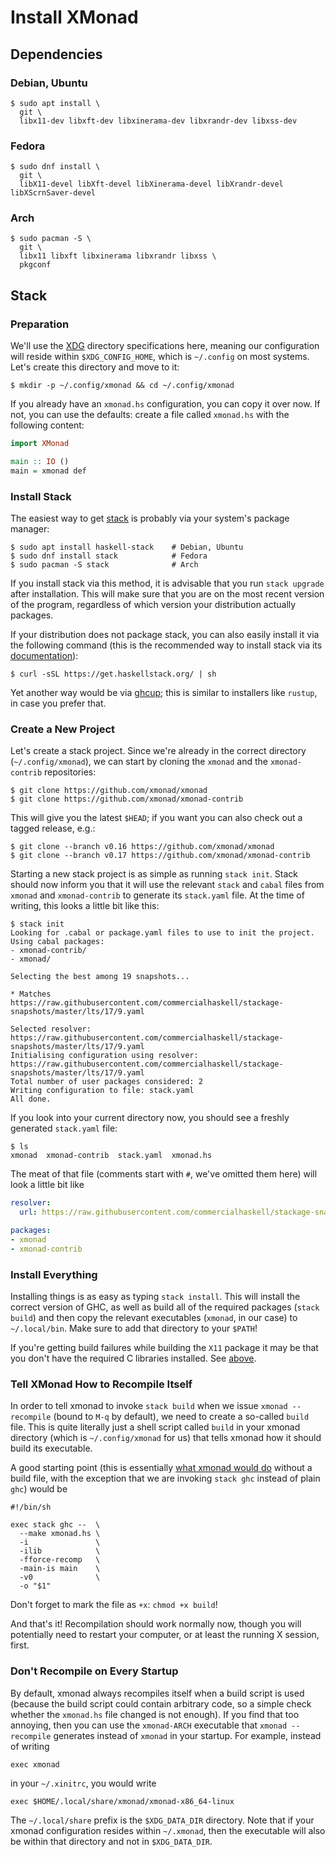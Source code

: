 # Install XMonad

## Dependencies

### Debian, Ubuntu

``` shell
$ sudo apt install \
  git \
  libx11-dev libxft-dev libxinerama-dev libxrandr-dev libxss-dev
```

### Fedora

``` shell
$ sudo dnf install \
  git \
  libX11-devel libXft-devel libXinerama-devel libXrandr-devel libXScrnSaver-devel
```

### Arch

``` shell
$ sudo pacman -S \
  git \
  libx11 libxft libxinerama libxrandr libxss \
  pkgconf
```

## Stack

### Preparation

We'll use the [XDG] directory specifications here, meaning our
configuration will reside within `$XDG_CONFIG_HOME`, which is
`~/.config` on most systems.  Let's create this directory and move to
it:

``` shell
$ mkdir -p ~/.config/xmonad && cd ~/.config/xmonad
```

If you already have an `xmonad.hs` configuration, you can copy it over
now.  If not, you can use the defaults: create a file called `xmonad.hs`
with the following content:

``` haskell
import XMonad

main :: IO ()
main = xmonad def
```

### Install Stack

The easiest way to get [stack] is probably via your system's package
manager:

``` shell
$ sudo apt install haskell-stack    # Debian, Ubuntu
$ sudo dnf install stack            # Fedora
$ sudo pacman -S stack              # Arch
```

If you install stack via this method, it is advisable that you run
`stack upgrade` after installation.  This will make sure that you are on
the most recent version of the program, regardless of which version your
distribution actually packages.

If your distribution does not package stack, you can also easily install
it via the following command (this is the recommended way to install
stack via its [documentation][stack]):

``` shell
$ curl -sSL https://get.haskellstack.org/ | sh
```

Yet another way would be via [ghcup]; this is similar to installers like
`rustup`, in case you prefer that.

### Create a New Project

Let's create a stack project.  Since we're already in the correct
directory (`~/.config/xmonad`), we can start by cloning the `xmonad` and
the `xmonad-contrib` repositories:

``` shell
$ git clone https://github.com/xmonad/xmonad
$ git clone https://github.com/xmonad/xmonad-contrib
```

This will give you the latest `$HEAD`; if you want you can also check
out a tagged release, e.g.:

``` shell
$ git clone --branch v0.16 https://github.com/xmonad/xmonad
$ git clone --branch v0.17 https://github.com/xmonad/xmonad-contrib
```

Starting a new stack project is as simple as running `stack init`.
Stack should now inform you that it will use the relevant `stack` and
`cabal` files from `xmonad` and `xmonad-contrib` to generate its
`stack.yaml` file.  At the time of writing, this looks a little bit like
this:

```
$ stack init
Looking for .cabal or package.yaml files to use to init the project.
Using cabal packages:
- xmonad-contrib/
- xmonad/

Selecting the best among 19 snapshots...

* Matches https://raw.githubusercontent.com/commercialhaskell/stackage-snapshots/master/lts/17/9.yaml

Selected resolver: https://raw.githubusercontent.com/commercialhaskell/stackage-snapshots/master/lts/17/9.yaml
Initialising configuration using resolver: https://raw.githubusercontent.com/commercialhaskell/stackage-snapshots/master/lts/17/9.yaml
Total number of user packages considered: 2
Writing configuration to file: stack.yaml
All done.
```

If you look into your current directory now, you should see a freshly
generated `stack.yaml` file:

```
$ ls
xmonad  xmonad-contrib  stack.yaml  xmonad.hs
```

The meat of that file (comments start with `#`, we've omitted them here)
will look a little bit like

``` yaml
resolver:
  url: https://raw.githubusercontent.com/commercialhaskell/stackage-snapshots/master/lts/17/9.yaml

packages:
- xmonad
- xmonad-contrib
```

### Install Everything

Installing things is as easy as typing `stack install`.  This will
install the correct version of GHC, as well as build all of the required
packages (`stack build`) and then copy the relevant executables
(`xmonad`, in our case) to `~/.local/bin`.  Make sure to add that
directory to your `$PATH`!

If you're getting build failures while building the `X11` package it may
be that you don't have the required C libraries installed.  See
[above](#dependencies).

### Tell XMonad How to Recompile Itself

In order to tell xmonad to invoke `stack build` when we issue `xmonad
--recompile` (bound to `M-q` by default), we need to create a so-called
`build` file.  This is quite literally just a shell script called
`build` in your xmonad directory (which is `~/.config/xmonad` for us)
that tells xmonad how it should build its executable.

A good starting point (this is essentially [what xmonad would do]
without a build file, with the exception that we are invoking `stack
ghc` instead of plain `ghc`) would be

``` shell
#!/bin/sh

exec stack ghc --  \
  --make xmonad.hs \
  -i               \
  -ilib            \
  -fforce-recomp   \
  -main-is main    \
  -v0              \
  -o "$1"
```

Don't forget to mark the file as `+x`: `chmod +x build`!

And that's it!  Recompilation should work normally now, though you will
potentially need to restart your computer, or at least the running X
session, first.

### Don't Recompile on Every Startup

By default, xmonad always recompiles itself when a build script is used
(because the build script could contain arbitrary code, so a simple
check whether the `xmonad.hs` file changed is not enough).  If you find
that too annoying, then you can use the `xmonad-ARCH` executable that
`xmonad --recompile` generates instead of `xmonad` in your startup.  For
example, instead of writing

``` shell
exec xmonad
```

in your `~/.xinitrc`, you would write

``` shell
exec $HOME/.local/share/xmonad/xmonad-x86_64-linux
```

The `~/.local/share` prefix is the `$XDG_DATA_DIR` directory.  Note that
if your xmonad configuration resides within `~/.xmonad`, then the
executable will also be within that directory and not in
`$XDG_DATA_DIR`.

[XDG]: https://specifications.freedesktop.org/basedir-spec/basedir-spec-latest.html
[stack]: https://docs.haskellstack.org/en/stable/README/
[ghcup]: https://www.haskell.org/ghcup/
[what xmonad would do]: https://github.com/xmonad/xmonad/blob/master/src/XMonad/Core.hs#L657-L665
